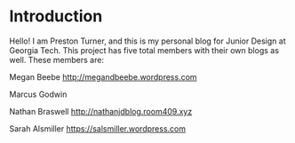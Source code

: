 # Introduction

Hello! I am Preston Turner, and this is my personal blog for Junior Design at Georgia Tech. This project has five total members with their own blogs as well. These members are:


Megan Beebe http://megandbeebe.wordpress.com

Marcus Godwin

Nathan Braswell http://nathanjdblog.room409.xyz

Sarah Alsmiller https://salsmiller.wordpress.com
